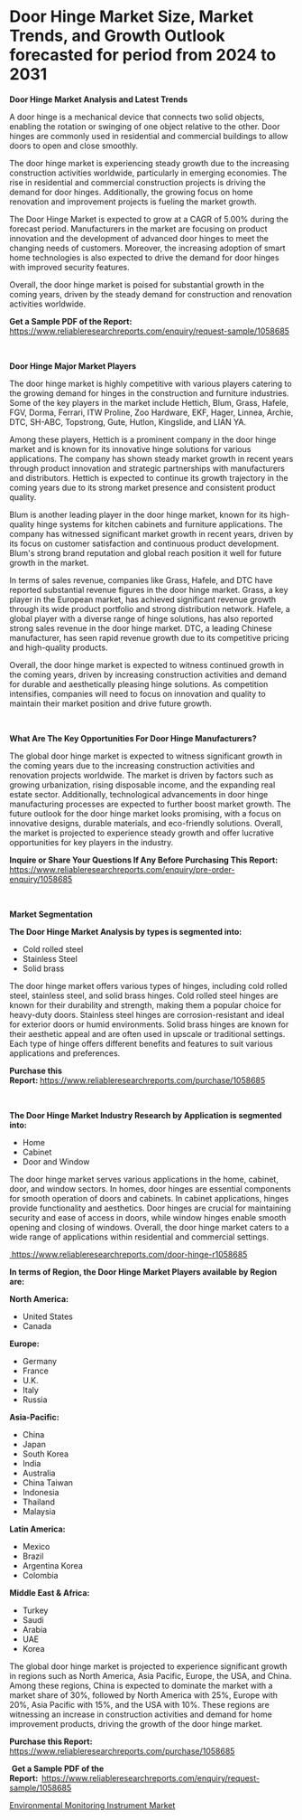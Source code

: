<p><h1>Door Hinge Market Size, Market Trends, and Growth Outlook forecasted for period from 2024 to 2031</h1></p><p><strong>Door Hinge Market Analysis and Latest Trends</strong></p>
<p><p>A door hinge is a mechanical device that connects two solid objects, enabling the rotation or swinging of one object relative to the other. Door hinges are commonly used in residential and commercial buildings to allow doors to open and close smoothly.</p><p>The door hinge market is experiencing steady growth due to the increasing construction activities worldwide, particularly in emerging economies. The rise in residential and commercial construction projects is driving the demand for door hinges. Additionally, the growing focus on home renovation and improvement projects is fueling the market growth.</p><p>The Door Hinge Market is expected to grow at a CAGR of 5.00% during the forecast period. Manufacturers in the market are focusing on product innovation and the development of advanced door hinges to meet the changing needs of customers. Moreover, the increasing adoption of smart home technologies is also expected to drive the demand for door hinges with improved security features.</p><p>Overall, the door hinge market is poised for substantial growth in the coming years, driven by the steady demand for construction and renovation activities worldwide.</p></p>
<p><strong>Get a Sample PDF of the Report:&nbsp;</strong> <a href="https://www.reliableresearchreports.com/enquiry/request-sample/1058685">https://www.reliableresearchreports.com/enquiry/request-sample/1058685</a></p>
<p>&nbsp;</p>
<p><strong>Door Hinge Major Market Players</strong></p>
<p><p>The door hinge market is highly competitive with various players catering to the growing demand for hinges in the construction and furniture industries. Some of the key players in the market include Hettich, Blum, Grass, Hafele, FGV, Dorma, Ferrari, ITW Proline, Zoo Hardware, EKF, Hager, Linnea, Archie, DTC, SH-ABC, Topstrong, Gute, Hutlon, Kingslide, and LIAN YA.</p><p>Among these players, Hettich is a prominent company in the door hinge market and is known for its innovative hinge solutions for various applications. The company has shown steady market growth in recent years through product innovation and strategic partnerships with manufacturers and distributors. Hettich is expected to continue its growth trajectory in the coming years due to its strong market presence and consistent product quality.</p><p>Blum is another leading player in the door hinge market, known for its high-quality hinge systems for kitchen cabinets and furniture applications. The company has witnessed significant market growth in recent years, driven by its focus on customer satisfaction and continuous product development. Blum's strong brand reputation and global reach position it well for future growth in the market.</p><p>In terms of sales revenue, companies like Grass, Hafele, and DTC have reported substantial revenue figures in the door hinge market. Grass, a key player in the European market, has achieved significant revenue growth through its wide product portfolio and strong distribution network. Hafele, a global player with a diverse range of hinge solutions, has also reported strong sales revenue in the door hinge market. DTC, a leading Chinese manufacturer, has seen rapid revenue growth due to its competitive pricing and high-quality products.</p><p>Overall, the door hinge market is expected to witness continued growth in the coming years, driven by increasing construction activities and demand for durable and aesthetically pleasing hinge solutions. As competition intensifies, companies will need to focus on innovation and quality to maintain their market position and drive future growth.</p></p>
<p>&nbsp;</p>
<p><strong>What Are The Key Opportunities For Door Hinge Manufacturers?</strong></p>
<p><p>The global door hinge market is expected to witness significant growth in the coming years due to the increasing construction activities and renovation projects worldwide. The market is driven by factors such as growing urbanization, rising disposable income, and the expanding real estate sector. Additionally, technological advancements in door hinge manufacturing processes are expected to further boost market growth. The future outlook for the door hinge market looks promising, with a focus on innovative designs, durable materials, and eco-friendly solutions. Overall, the market is projected to experience steady growth and offer lucrative opportunities for key players in the industry.</p></p>
<p><strong>Inquire or Share Your Questions If Any Before Purchasing This Report:</strong> <a href="https://www.reliableresearchreports.com/enquiry/pre-order-enquiry/1058685">https://www.reliableresearchreports.com/enquiry/pre-order-enquiry/1058685</a></p>
<p>&nbsp;</p>
<p><strong>Market Segmentation</strong></p>
<p><strong>The Door Hinge Market Analysis by types is segmented into:</strong></p>
<p><ul><li>Cold rolled steel</li><li>Stainless Steel</li><li>Solid brass</li></ul></p>
<p><p>The door hinge market offers various types of hinges, including cold rolled steel, stainless steel, and solid brass hinges. Cold rolled steel hinges are known for their durability and strength, making them a popular choice for heavy-duty doors. Stainless steel hinges are corrosion-resistant and ideal for exterior doors or humid environments. Solid brass hinges are known for their aesthetic appeal and are often used in upscale or traditional settings. Each type of hinge offers different benefits and features to suit various applications and preferences.</p></p>
<p><strong>Purchase this Report:&nbsp;</strong><a href="https://www.reliableresearchreports.com/purchase/1058685">https://www.reliableresearchreports.com/purchase/1058685</a></p>
<p>&nbsp;</p>
<p><strong>The Door Hinge Market Industry Research by Application is segmented into:</strong></p>
<p><ul><li>Home</li><li>Cabinet</li><li>Door and Window</li></ul></p>
<p><p>The door hinge market serves various applications in the home, cabinet, door, and window sectors. In homes, door hinges are essential components for smooth operation of doors and cabinets. In cabinet applications, hinges provide functionality and aesthetics. Door hinges are crucial for maintaining security and ease of access in doors, while window hinges enable smooth opening and closing of windows. Overall, the door hinge market caters to a wide range of applications within residential and commercial settings.</p></p>
<p><a href="https://www.reliableresearchreports.com/door-hinge-r1058685">&nbsp;https://www.reliableresearchreports.com/door-hinge-r1058685</a></p>
<p><strong>In terms of Region, the Door Hinge Market Players available by Region are:</strong></p>
<p>
    <p> <strong> North America: </strong>
        <ul>
            <li>United States</li>
            <li>Canada</li>
        </ul>
        </p> 
    <p> <strong> Europe: </strong>
        <ul>
            <li>Germany</li>
            <li>France</li>
            <li>U.K.</li>
            <li>Italy</li>
            <li>Russia</li>
        </ul>
        </p> 
    <p> <strong> Asia-Pacific: </strong>
        <ul>
            <li>China</li>
            <li>Japan</li>
            <li>South Korea</li>
            <li>India</li>
            <li>Australia</li>
            <li>China Taiwan</li>
            <li>Indonesia</li>
            <li>Thailand</li>
            <li>Malaysia</li>
        </ul>
        </p> 
    <p> <strong> Latin America: </strong>
        <ul>
            <li>Mexico</li>
            <li>Brazil</li>
            <li>Argentina Korea</li>
            <li>Colombia</li>
        </ul>
        </p> 
    <p> <strong> Middle East & Africa: </strong>
        <ul>
            <li>Turkey</li>
            <li>Saudi</li>
            <li>Arabia</li>
            <li>UAE</li>
            <li>Korea</li>
        </ul>
    </p>
    </p>
<p><p>The global door hinge market is projected to experience significant growth in regions such as North America, Asia Pacific, Europe, the USA, and China. Among these regions, China is expected to dominate the market with a market share of 30%, followed by North America with 25%, Europe with 20%, Asia Pacific with 15%, and the USA with 10%. These regions are witnessing an increase in construction activities and demand for home improvement products, driving the growth of the door hinge market.</p></p>
<p><strong>Purchase this Report: </strong><a href="https://www.reliableresearchreports.com/purchase/1058685">https://www.reliableresearchreports.com/purchase/1058685</a></p>
<p>&nbsp;<strong>Get a Sample PDF of the Report:&nbsp;&nbsp;</strong><a href="https://www.reliableresearchreports.com/enquiry/request-sample/1058685">https://www.reliableresearchreports.com/enquiry/request-sample/1058685</a></p>
<p><strong></strong></p>
<p><p><a href="https://github.com/BryceTownsendr/Market-Research-Report-List-4/blob/main/environmental-monitoring-instrument-market.md">Environmental Monitoring Instrument Market</a></p></p>